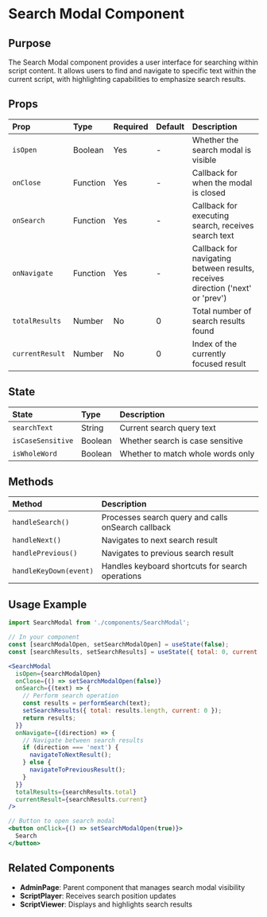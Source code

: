 # Search Modal Component

## Purpose

The Search Modal component provides a user interface for searching within script content. It allows users to find and navigate to specific text within the current script, with highlighting capabilities to emphasize search results.

## Props

| Prop | Type | Required | Default | Description |
|:-----|:-----|:---------|:--------|:------------|
| `isOpen` | Boolean | Yes | - | Whether the search modal is visible |
| `onClose` | Function | Yes | - | Callback for when the modal is closed |
| `onSearch` | Function | Yes | - | Callback for executing search, receives search text |
| `onNavigate` | Function | Yes | - | Callback for navigating between results, receives direction ('next' or 'prev') |
| `totalResults` | Number | No | 0 | Total number of search results found |
| `currentResult` | Number | No | 0 | Index of the currently focused result |

## State

| State | Type | Description |
|:------|:-----|:------------|
| `searchText` | String | Current search query text |
| `isCaseSensitive` | Boolean | Whether search is case sensitive |
| `isWholeWord` | Boolean | Whether to match whole words only |

## Methods

| Method | Description |
|:-------|:------------|
| `handleSearch()` | Processes search query and calls onSearch callback |
| `handleNext()` | Navigates to next search result |
| `handlePrevious()` | Navigates to previous search result |
| `handleKeyDown(event)` | Handles keyboard shortcuts for search operations |

## Usage Example

```jsx
import SearchModal from './components/SearchModal';

// In your component
const [searchModalOpen, setSearchModalOpen] = useState(false);
const [searchResults, setSearchResults] = useState({ total: 0, current: 0 });

<SearchModal 
  isOpen={searchModalOpen}
  onClose={() => setSearchModalOpen(false)}
  onSearch={(text) => {
    // Perform search operation
    const results = performSearch(text);
    setSearchResults({ total: results.length, current: 0 });
    return results;
  }}
  onNavigate={(direction) => {
    // Navigate between search results
    if (direction === 'next') {
      navigateToNextResult();
    } else {
      navigateToPreviousResult();
    }
  }}
  totalResults={searchResults.total}
  currentResult={searchResults.current}
/>

// Button to open search modal
<button onClick={() => setSearchModalOpen(true)}>
  Search
</button>
```

## Related Components

- **AdminPage**: Parent component that manages search modal visibility
- **ScriptPlayer**: Receives search position updates
- **ScriptViewer**: Displays and highlights search results